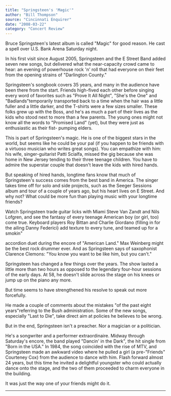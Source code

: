 ```yaml
---
title: "Springsteen's 'Magic'"
author: "Bill Thompson"
source: "Cincinnati Enquirer"
date: "2008-03-22"
category: "Concert Review"
---
```


Bruce Springsteen's latest album is called "Magic" for good reason. He cast a spell over U.S. Bank Arena Saturday night.

In his first visit since August 2005, Springsteen and the E Street Band added seven new songs, but delivered what the near-capacity crowd came to hear: an evening of powerhouse rock 'n' roll that had everyone on their feet from the opening strains of "Darlington County."

Springsteen's songbook covers 35 years, and many in the audience have been there from the start. Friends high-fived each other before singing every word of favorites such as "Prove It All Night", "She's the One" and "Badlands"temporarily transported back to a time when the hair was a little fuller and a little darker, and the T-shirts were a few sizes smaller. These folks grew up with the Boss, and he's as much a part of their lives as the kids who stood next to more than a few parents. The young ones might not know all the words to "Promised Land" (yet), but they were just as enthusiastic as their fist- pumping elders.

This is part of Springsteen's magic. He is one of the biggest stars in the world, but seems like he could be your pal (if you happen to be friends with a virtuoso musician who writes great songs). You can empathize with him: his wife, singer-guitarist Patti Scialfa, missed the gig because she was home in New Jersey tending to their three teenage children. You have to admire the superstar couple that doesn't leave the kids with hired hands.

But speaking of hired hands, longtime fans know that much of Springsteen's success comes from the best band in America. The singer takes time off for solo and side projects, such as the Seeger Sessions album and tour of a couple of years ago, but his heart lives on E Street. And why not? What could be more fun than playing music with your longtime friends?

Watch Springsteen trade guitar licks with Miami Steve Van Zandt and Nils Lofgren, and see the fantasy of every teenage American boy (or girl, too) come true. Keyboard players Roy Bittan and Charlie Giordano (filling in for the ailing Danny Federici) add texture to every tune, and teamed up for a smokin"

accordion duet during the encore of "American Land." Max Weinberg might be the best rock drummer ever. And as Springsteen says of saxophonist Clarence Clemons: "You know you want to be like him, but you can't."

Springsteen has changed a few things over the years. The show lasted a little more than two hours as opposed to the legendary four-hour sessions of the early days. At 58, he doesn't slide across the stage on his knees or jump up on the piano any more.

But time seems to have strengthened his resolve to speak out more forcefully.

He made a couple of comments about the mistakes "of the past eight years"referring to the Bush administration. Some of the new songs, especially "Last to Die", take direct aim at policies he believes to be wrong.

But in the end, Springsteen isn't a preacher. Nor a magician or a politician.

He's a songwriter and a performer extraordinaire. Midway through Saturday's encore, the band played "Dancin' in the Dark", the hit single from "Born in the USA." In 1984, the song coincided with the rise of MTV, and Springsteen made an awkward video where he pulled a girl (a pre-"Friends" Courteney Cox) from the audience to dance with him. Flash forward almost 24 years, but this time he invited a delightful youngster who could actually dance onto the stage, and the two of them proceeded to charm everyone in the building.

It was just the way one of your friends might do it.

---
